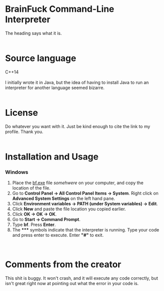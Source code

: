 # BrainFuck Command-Line Interpreter
The heading says what it is.
<br/><br/>

# Source language
C++14<br/><br/>
I initially wrote it in Java, but the idea of having to install Java to run an interpreter for another language seemed bizarre.
<br/><br/>  

# License
Do whatever you want with it. Just be kind enough to cite the link to my profile. Thank you.
<br/><br/>  

# Installation and Usage
<h3>Windows</h3>
<ol>
<li> Place the <a href="bin/bf.exe">bf.exe</a> file <i>somehwere</i> on your computer, and copy the location of the file.</li>
  <li> Go to <b>Control Panel -> All Control Panel Items -> System</b>. Right click on <b>Advanced System Settings</b> on the left hand pane.</li>
  <li> Click <b>Environment variables -> PATH (under System variables) -> Edit</b>.</li>
  <li> Click <b>New</b> and paste the file location you copied earlier.</li>
  <li> Click <b>OK -> OK -> OK</b>.</li>
  <li> Go to <b>Start -> Command Prompt</b>.</li>
  <li> Type <b>bf</b>. Press <b>Enter</b>.</li>
  <li> The <b>***</b> symbols indicate that the interpreter is running. Type your code and press enter to execute. Enter <b>"#"</b> to exit.</li>
</ol>
<br/>  

# Comments from the creator
This shit is buggy. It won't crash, and it will execute any code correctly, but isn't great right now at pointing out what the error in your code is.

